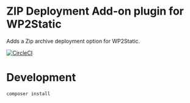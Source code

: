 ZIP Deployment Add-on plugin for WP2Static
===============================================

Adds a Zip archive deployment option for WP2Static.

[![CircleCI](https://circleci.com/gh/WP2Static/wp2static-addon-zip.svg?style=svg)](https://circleci.com/gh/WP2Static/wp2static-addon-zip)

Development
===========


`composer install`

